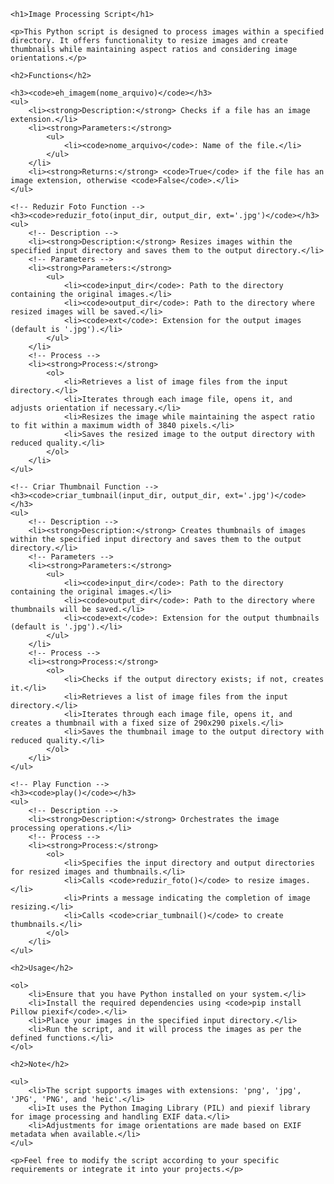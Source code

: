 
    <h1>Image Processing Script</h1>

    <p>This Python script is designed to process images within a specified directory. It offers functionality to resize images and create thumbnails while maintaining aspect ratios and considering image orientations.</p>

    <h2>Functions</h2>

    <h3><code>eh_imagem(nome_arquivo)</code></h3>
    <ul>
        <li><strong>Description:</strong> Checks if a file has an image extension.</li>
        <li><strong>Parameters:</strong>
            <ul>
                <li><code>nome_arquivo</code>: Name of the file.</li>
            </ul>
        </li>
        <li><strong>Returns:</strong> <code>True</code> if the file has an image extension, otherwise <code>False</code>.</li>
    </ul>

    <!-- Reduzir Foto Function -->
    <h3><code>reduzir_foto(input_dir, output_dir, ext='.jpg')</code></h3>
    <ul>
        <!-- Description -->
        <li><strong>Description:</strong> Resizes images within the specified input directory and saves them to the output directory.</li>
        <!-- Parameters -->
        <li><strong>Parameters:</strong>
            <ul>
                <li><code>input_dir</code>: Path to the directory containing the original images.</li>
                <li><code>output_dir</code>: Path to the directory where resized images will be saved.</li>
                <li><code>ext</code>: Extension for the output images (default is '.jpg').</li>
            </ul>
        </li>
        <!-- Process -->
        <li><strong>Process:</strong>
            <ol>
                <li>Retrieves a list of image files from the input directory.</li>
                <li>Iterates through each image file, opens it, and adjusts orientation if necessary.</li>
                <li>Resizes the image while maintaining the aspect ratio to fit within a maximum width of 3840 pixels.</li>
                <li>Saves the resized image to the output directory with reduced quality.</li>
            </ol>
        </li>
    </ul>

    <!-- Criar Thumbnail Function -->
    <h3><code>criar_tumbnail(input_dir, output_dir, ext='.jpg')</code></h3>
    <ul>
        <!-- Description -->
        <li><strong>Description:</strong> Creates thumbnails of images within the specified input directory and saves them to the output directory.</li>
        <!-- Parameters -->
        <li><strong>Parameters:</strong>
            <ul>
                <li><code>input_dir</code>: Path to the directory containing the original images.</li>
                <li><code>output_dir</code>: Path to the directory where thumbnails will be saved.</li>
                <li><code>ext</code>: Extension for the output thumbnails (default is '.jpg').</li>
            </ul>
        </li>
        <!-- Process -->
        <li><strong>Process:</strong>
            <ol>
                <li>Checks if the output directory exists; if not, creates it.</li>
                <li>Retrieves a list of image files from the input directory.</li>
                <li>Iterates through each image file, opens it, and creates a thumbnail with a fixed size of 290x290 pixels.</li>
                <li>Saves the thumbnail image to the output directory with reduced quality.</li>
            </ol>
        </li>
    </ul>

    <!-- Play Function -->
    <h3><code>play()</code></h3>
    <ul>
        <!-- Description -->
        <li><strong>Description:</strong> Orchestrates the image processing operations.</li>
        <!-- Process -->
        <li><strong>Process:</strong>
            <ol>
                <li>Specifies the input directory and output directories for resized images and thumbnails.</li>
                <li>Calls <code>reduzir_foto()</code> to resize images.</li>
                <li>Prints a message indicating the completion of image resizing.</li>
                <li>Calls <code>criar_tumbnail()</code> to create thumbnails.</li>
            </ol>
        </li>
    </ul>

    <h2>Usage</h2>

    <ol>
        <li>Ensure that you have Python installed on your system.</li>
        <li>Install the required dependencies using <code>pip install Pillow piexif</code>.</li>
        <li>Place your images in the specified input directory.</li>
        <li>Run the script, and it will process the images as per the defined functions.</li>
    </ol>

    <h2>Note</h2>

    <ul>
        <li>The script supports images with extensions: 'png', 'jpg', 'JPG', 'PNG', and 'heic'.</li>
        <li>It uses the Python Imaging Library (PIL) and piexif library for image processing and handling EXIF data.</li>
        <li>Adjustments for image orientations are made based on EXIF metadata when available.</li>
    </ul>

    <p>Feel free to modify the script according to your specific requirements or integrate it into your projects.</p>

